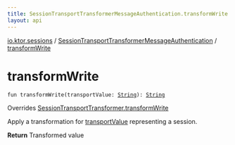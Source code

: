 ```yaml
---
title: SessionTransportTransformerMessageAuthentication.transformWrite - 
layout: api
---
```


<div class='api-docs-breadcrumbs'><a href="../index.html">io.ktor.sessions</a> / <a href="index.html">SessionTransportTransformerMessageAuthentication</a> / <a href="./transform-write.html">transformWrite</a></div>

# transformWrite

<div class="signature"><code><span class="keyword">fun </span><span class="identifier">transformWrite</span><span class="symbol">(</span><span class="parameterName" id="io.ktor.sessions.SessionTransportTransformerMessageAuthentication$transformWrite(kotlin.String)/transportValue">transportValue</span><span class="symbol">:</span>&nbsp;<a href="https://kotlinlang.org/api/latest/jvm/stdlib/kotlin/-string/index.html"><span class="identifier">String</span></a><span class="symbol">)</span><span class="symbol">: </span><a href="https://kotlinlang.org/api/latest/jvm/stdlib/kotlin/-string/index.html"><span class="identifier">String</span></a></code></div>

Overrides <a href="../-session-transport-transformer/transform-write.html">SessionTransportTransformer.transformWrite</a>

Apply a transformation for <a href="transform-write.html#io.ktor.sessions.SessionTransportTransformerMessageAuthentication$transformWrite(kotlin.String)/transportValue">transportValue</a> representing a session.

**Return**
Transformed value

